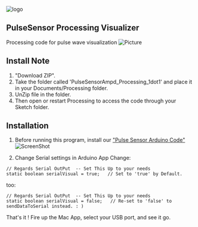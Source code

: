 ![logo](https://avatars0.githubusercontent.com/u/7002937?v=3&s=200)


## PulseSensor Processing Visualizer
Processing code for pulse wave visualization
![Picture](https://github.com/WorldFamousElectronics/PulseSensor_Amped_Processing_Visualizer/blob/master/ScreenShot.png)


## Install Note
1.  "Download ZIP".
2.  Take the folder called 'PulseSensorAmpd_Processing_1dot1' and place it in your
Documents/Processing folder.
3.  UnZip file in the folder. 
4.  Then open or restart Processing to access the code through your Sketch folder.


## Installation
1. Before running this program, install our <a href="https://github.com/WorldFamousElectronics/PulseSensor_Amped_Arduinor"> "Pulse Sensor Arduino Code"</a>
![ScreenShot](https://github.com/WorldFamousElectronics/PulseSensor_Amped_Arduino/blob/master/pics/ScreenCapArduino.png) 


2.  Change Serial settings in Arduino App
Change:
```
// Regards Serial OutPut  -- Set This Up to your needs
static boolean serialVisual = true;   // Set to 'true' by Default. 

```
too:
```
// Regards Serial OutPut  -- Set This Up to your needs
static boolean serialVisual = false;   // Re-set to 'false' to sendDataToSerial instead. : ) 

```

That's it !  Fire up the Mac App, select your USB port, and see it go. 
